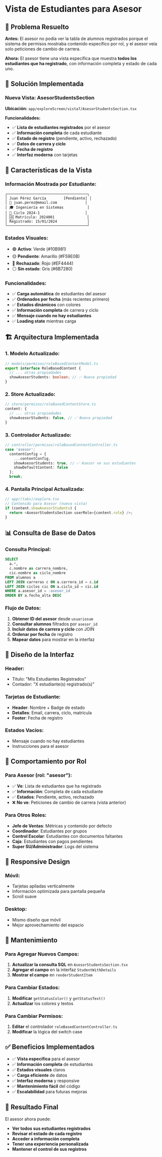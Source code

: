 # Vista de Estudiantes para Asesor

## 🎯 Problema Resuelto

**Antes:** El asesor no podía ver la tabla de alumnos registrados porque el sistema de permisos mostraba contenido específico por rol, y el asesor veía solo peticiones de cambio de carrera.

**Ahora:** El asesor tiene una vista específica que muestra **todos los estudiantes que ha registrado**, con información completa y estado de cada uno.

## 🔧 Solución Implementada

### **Nueva Vista: AsesorStudentsSection**

**Ubicación:** `app/exploreScreen/vista7/AsesorStudentsSection.tsx`

**Funcionalidades:**
- ✅ **Lista de estudiantes registrados** por el asesor
- ✅ **Información completa** de cada estudiante
- ✅ **Estado de registro** (pendiente, activo, rechazado)
- ✅ **Datos de carrera y ciclo**
- ✅ **Fecha de registro**
- ✅ **Interfaz moderna** con tarjetas

## 📱 Características de la Vista

### **Información Mostrada por Estudiante:**
```
┌─────────────────────────────────────┐
│ Juan Pérez García        [Pendiente] │
│ 📧 juan.perez@email.com             │
│ 🎓 Ingeniería en Sistemas           │
│ 📅 Ciclo 2024-1                     │
│ 🆔 Matrícula: 2024001               │
│ Registrado: 15/01/2024              │
└─────────────────────────────────────┘
```

### **Estados Visuales:**
- 🟢 **Activo**: Verde (#10B981)
- 🟡 **Pendiente**: Amarillo (#F59E0B)
- 🔴 **Rechazado**: Rojo (#EF4444)
- ⚪ **Sin estado**: Gris (#6B7280)

### **Funcionalidades:**
- ✅ **Carga automática** de estudiantes del asesor
- ✅ **Ordenados por fecha** (más recientes primero)
- ✅ **Estados dinámicos** con colores
- ✅ **Información completa** de carrera y ciclo
- ✅ **Mensaje cuando no hay estudiantes**
- ✅ **Loading state** mientras carga

## 🏗️ Arquitectura Implementada

### **1. Modelo Actualizado:**
```typescript
// models/permisos/roleBasedContentModel.ts
export interface RoleBasedContent {
  // ... otras propiedades
  showAsesorStudents: boolean; // ✅ Nueva propiedad
}
```

### **2. Store Actualizado:**
```typescript
// store/permisos/roleBasedContentStore.ts
content: {
  // ... otras propiedades
  showAsesorStudents: false, // ✅ Nueva propiedad
}
```

### **3. Controlador Actualizado:**
```typescript
// controller/permisos/roleBasedContentController.ts
case 'asesor':
  contentConfig = {
    ...contentConfig,
    showAsesorStudents: true, // ✅ Asesor ve sus estudiantes
    showDefaultContent: false
  };
  break;
```

### **4. Pantalla Principal Actualizada:**
```typescript
// app/(tabs)/explore.tsx
// Contenido para Asesor (nueva vista)
if (content.showAsesorStudents) {
  return <AsesorStudentsSection userRole={content.role} />;
}
```

## 📊 Consulta de Base de Datos

### **Consulta Principal:**
```sql
SELECT 
  a.*,
  c.nombre as carrera_nombre,
  cic.nombre as ciclo_nombre
FROM alumnos a
LEFT JOIN carreras c ON a.carrera_id = c.id
LEFT JOIN ciclos cic ON a.ciclo_id = cic.id
WHERE a.asesor_id = :asesor_id
ORDER BY a.fecha_alta DESC
```

### **Flujo de Datos:**
1. **Obtener ID del asesor** desde `usuariosum`
2. **Consultar alumnos** filtrados por `asesor_id`
3. **Incluir datos de carrera y ciclo** con JOIN
4. **Ordenar por fecha** de registro
5. **Mapear datos** para mostrar en la interfaz

## 🎨 Diseño de la Interfaz

### **Header:**
- Título: "Mis Estudiantes Registrados"
- Contador: "X estudiante(s) registrado(s)"

### **Tarjetas de Estudiante:**
- **Header**: Nombre + Badge de estado
- **Detalles**: Email, carrera, ciclo, matrícula
- **Footer**: Fecha de registro

### **Estados Vacíos:**
- Mensaje cuando no hay estudiantes
- Instrucciones para el asesor

## 🔄 Comportamiento por Rol

### **Para Asesor (rol: "asesor"):**
- ✅ **Ve**: Lista de estudiantes que ha registrado
- ✅ **Información**: Completa de cada estudiante
- ✅ **Estados**: Pendiente, activo, rechazado
- ❌ **No ve**: Peticiones de cambio de carrera (vista anterior)

### **Para Otros Roles:**
- **Jefe de Ventas**: Métricas y contenido por defecto
- **Coordinador**: Estudiantes por grupos
- **Control Escolar**: Estudiantes con documentos faltantes
- **Caja**: Estudiantes con pagos pendientes
- **Super SU/Administrador**: Logs del sistema

## 📱 Responsive Design

### **Móvil:**
- Tarjetas apiladas verticalmente
- Información optimizada para pantalla pequeña
- Scroll suave

### **Desktop:**
- Mismo diseño que móvil
- Mejor aprovechamiento del espacio

## 🔧 Mantenimiento

### **Para Agregar Nuevos Campos:**
1. **Actualizar la consulta SQL** en `AsesorStudentsSection.tsx`
2. **Agregar el campo** en la interfaz `StudentWithDetails`
3. **Mostrar el campo** en `renderStudentItem`

### **Para Cambiar Estados:**
1. **Modificar** `getStatusColor()` y `getStatusText()`
2. **Actualizar** los colores y textos

### **Para Cambiar Permisos:**
1. **Editar** el controlador `roleBasedContentController.ts`
2. **Modificar** la lógica del switch case

## ✅ Beneficios Implementados

- ✅ **Vista específica** para el asesor
- ✅ **Información completa** de estudiantes
- ✅ **Estados visuales** claros
- ✅ **Carga eficiente** de datos
- ✅ **Interfaz moderna** y responsive
- ✅ **Mantenimiento fácil** del código
- ✅ **Escalabilidad** para futuras mejoras

## 🎉 Resultado Final

El asesor ahora puede:
- **Ver todos sus estudiantes registrados**
- **Revisar el estado de cada registro**
- **Acceder a información completa**
- **Tener una experiencia personalizada**
- **Mantener el control de sus registros** 